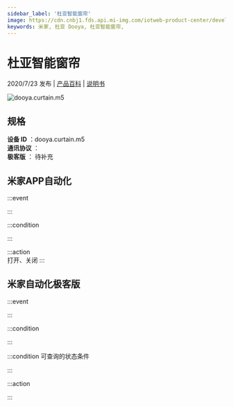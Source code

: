 ```yaml
---
sidebar_label: '杜亚智能窗帘'
image: https://cdn.cnbj1.fds.api.mi-img.com/iotweb-product-center/developer_1592557191284k8b6wloD.png?GalaxyAccessKeyId=AKVGLQWBOVIRQ3XLEW&Expires=9223372036854775807&Signature=5igpK8CCAt+kx/Qyrf8iUH86zFY=
keywords: 米家, 杜亚 Dooya, 杜亚智能窗帘, 
---
```

# 杜亚智能窗帘

2020/7/23 发布 | [产品百科](https://home.mi.com/webapp/content/baike/product/index.html?model=dooya.curtain.m5/) | [说明书](https://home.mi.com/views/introduction.html?model=dooya.curtain.m5&region=cn)

![dooya.curtain.m5](https://cdn.cnbj1.fds.api.mi-img.com/iotweb-product-center/developer_1592557191284k8b6wloD.png?GalaxyAccessKeyId=AKVGLQWBOVIRQ3XLEW&Expires=9223372036854775807&Signature=5igpK8CCAt+kx/Qyrf8iUH86zFY=)

## 规格  
> 
**设备 ID** ：dooya.curtain.m5  
**通讯协议** ：  
**极客版**  ： 待补充 


## 米家APP自动化  

:::event  

:::

:::condition  

:::

:::action   
打开、关闭
:::

## 米家自动化极客版  

:::event  

:::

:::condition  

:::

:::condition 可查询的状态条件  

:::

:::action  

:::

        
